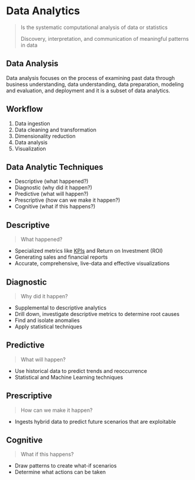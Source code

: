 # Data Analytics

> Is the systematic computational analysis of data or statistics
>
> Discovery, interpretation, and communication of meaningful patterns in data

## Data Analysis

Data analysis focuses on the process of examining past data through business understanding, data understanding, data preparation, modeling and evaluation, and deployment and it is a subset of data analytics.

## Workflow

1. Data ingestion
2. Data cleaning and transformation
3. Dimensionality reduction
4. Data analysis
5. Visualization

## Data Analytic Techniques

* Descriptive (what happened?)
* Diagnostic (why did it happen?)
* Predictive (what will happen?)
* Prescriptive (how can we make it happen?)
* Cognitive (what if this happens?)

## Descriptive

> What happened?

* Specialized metrics like [KPIs](kips.md) and Return on Investment (ROI)
* Generating sales and financial reports
* Accurate, comprehensive, live-data and effective visualizations

## Diagnostic

> Why did it happen?

* Supplemental to descriptive analytics
* Drill down, investigate descriptive metrics to determine root causes
* Find and isolate anomalies
* Apply statistical techniques

## Predictive

> What will happen?

* Use historical data to predict trends and reoccurrence
* Statistical and Machine Learning techniques

## Prescriptive

> How can we make it happen?

* Ingests hybrid data to predict future scenarios that are exploitable

## Cognitive

> What if this happens?

* Draw patterns to create what-if scenarios
* Determine what actions can be taken
